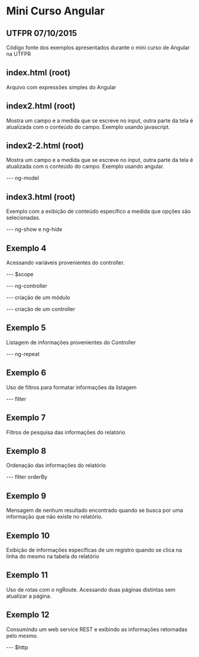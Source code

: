# Mini Curso Angular
## UTFPR 07/10/2015
Código fonte dos exemplos apresentados durante o mini curso de Angular na UTFPR


## index.html (root)
Arquivo com expressões simples do Angular

## index2.html (root)
Mostra um campo e a medida que se escreve no input, outra parte da tela é atualizada com o conteúdo do campo.
Exemplo usando javascript.

## index2-2.html (root)
Mostra um campo e a medida que se escreve no input, outra parte da tela é atualizada com o conteúdo do campo.
Exemplo usando angular.

--- ng-model

## index3.html (root)
Exemplo com a exibição de conteúdo específico a medida que opções são selecionadas.

--- ng-show  e ng-hide

## Exemplo 4 
Acessando variáveis provenientes do controller.

--- $scope

--- ng-controller

--- criação de um módulo

--- criação de um controller


## Exemplo 5
Listagem de informações provenientes do Controller

--- ng-repeat

## Exemplo 6  
Uso de filtros para formatar informações da listagem

--- filter

## Exemplo 7
Filtros de pesquisa das informações do relatório

## Exemplo 8 
Ordenação das informações do relatório

--- filter orderBy

## Exemplo 9
Mensagem de nenhum resultado encontrado quando se busca por uma informação que não existe no relatório.

## Exemplo 10 
Exibição de informações específicas de um registro quando se clica na linha do mesmo na tabela do relatório

## Exemplo 11 
Uso de rotas com o ngRoute. Acessando duas páginas distintas sem atualizar a página.

## Exemplo 12 
Consumindo um web service REST e exibindo as informações retornadas pelo mesmo. 

--- $http


